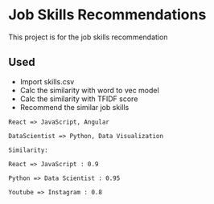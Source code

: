 # Job Skills Recommendations

This project is for the job skills recommendation

## Used

- Import skills.csv
- Calc the similarity with word to vec model
- Calc the similarity with TFIDF score
- Recommend the similar job skills

`React => JavaScript, Angular`

`DataScientist => Python, Data Visualization`

`Similarity:`

`React => JavaScript : 0.9`

`Python => Data Scientist : 0.95`

`Youtube => Instagram : 0.8`
